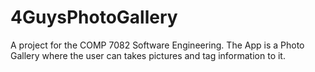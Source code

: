 # 4GuysPhotoGallery

A project for the COMP 7082 Software Engineering. The App is a Photo Gallery where the user can takes pictures and tag information to it.

<!--- Trigger Build #1 Test -->
